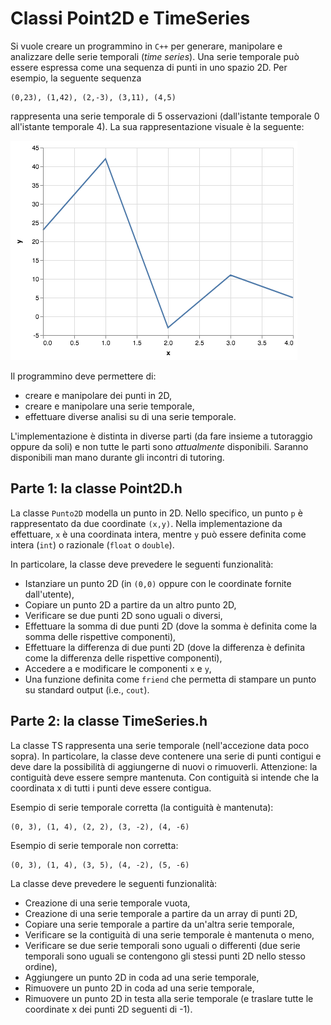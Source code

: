 # Classi Point2D e TimeSeries

Si vuole creare un programmino in `C++` per generare, manipolare e analizzare delle serie temporali (_time series_). Una serie temporale può essere espressa come una sequenza di punti in uno spazio 2D. Per esempio, la seguente sequenza

```
(0,23), (1,42), (2,-3), (3,11), (4,5)
```

rappresenta una serie temporale di 5 osservazioni (dall'istante temporale 0 all'istante temporale 4). La sua rappresentazione visuale è la seguente:

![](timeseries.png)

Il programmino deve permettere di:

- creare e manipolare dei punti in 2D,
- creare e manipolare una serie temporale,
- effettuare diverse analisi su di una serie temporale.

L'implementazione è distinta in diverse parti (da fare insieme a tutoraggio oppure da soli) e non tutte le parti sono _attualmente_ disponibili. Saranno disponibili man mano durante gli incontri di tutoring.

## Parte 1: la classe Point2D.h

La classe `Punto2D` modella un punto in 2D. Nello specifico, un punto `p` è rappresentato da due coordinate `(x,y)`. Nella implementazione da effettuare, `x` è una coordinata intera, mentre `y` può essere definita come intera (`int`) o razionale (`float` o `double`).

In particolare, la classe deve prevedere le seguenti funzionalità:

- Istanziare un punto 2D (in `(0,0)` oppure con le coordinate fornite dall'utente),
- Copiare un punto 2D a partire da un altro punto 2D,
- Verificare se due punti 2D sono uguali o diversi,
- Effettuare la somma di due punti 2D (dove la somma è definita come la somma delle rispettive componenti),
- Effettuare la differenza di due punti 2D (dove la differenza è definita come la differenza delle rispettive componenti),
- Accedere a e modificare le componenti `x` e `y`,
- Una funzione definita come `friend` che permetta di stampare un punto su standard output (i.e., `cout`).

## Parte 2: la classe TimeSeries.h

La classe TS rappresenta una serie temporale (nell'accezione data poco sopra). In particolare, la classe deve contenere una serie di punti contigui e deve dare la possibilità di aggiungerne di nuovi o rimuoverli. Attenzione: la contiguità deve essere sempre mantenuta. Con contiguità si intende che la coordinata x di tutti i punti deve essere contigua.

Esempio di serie temporale corretta (la contiguità è mantenuta):
```
(0, 3), (1, 4), (2, 2), (3, -2), (4, -6)
```

Esempio di serie temporale non corretta:
```
(0, 3), (1, 4), (3, 5), (4, -2), (5, -6)
```

La classe deve prevedere le seguenti funzionalità:

- Creazione di una serie temporale vuota,
- Creazione di una serie temporale a partire da un array di punti 2D,
- Copiare una serie temporale a partire da un'altra serie temporale,
- Verificare se la contiguità di una serie temporale è mantenuta o meno,
- Verificare se due serie temporali sono uguali o differenti (due serie temporali sono uguali se contengono gli stessi punti 2D nello stesso ordine),
- Aggiungere un punto 2D in coda ad una serie temporale,
- Rimuovere un punto 2D in coda ad una serie temporale,
- Rimuovere un punto 2D in testa alla serie temporale (e traslare tutte le coordinate x dei punti 2D seguenti di -1).